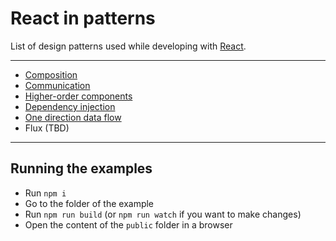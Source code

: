 # React in patterns

List of design patterns used while developing with [React](https://facebook.github.io/react/).

---

* [Composition](./patterns/composition/)
* [Communication](./patterns/communication/)
* [Higher-order components](./patterns/higher-order-components/)
* [Dependency injection](./patterns/dependency-injection)
* [One direction data flow](./patterns/one-direction-data-flow)
* Flux (TBD)

---

## Running the examples

* Run `npm i`
* Go to the folder of the example
* Run `npm run build` (or `npm run watch` if you want to make changes)
* Open the content of the `public` folder in a browser
